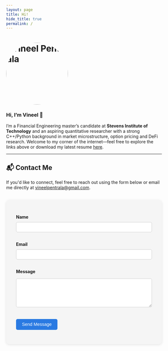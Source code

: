 ```yaml
---
layout: page
title: Hi!
hide_title: true
permalink: /
---
```


# <img src="/assets/headshot.jpg" alt="Vineel Pentrala" width="200" style="border-radius:50%;" />

### Hi, I’m Vineel 👋

I’m a Financial Engineering master’s candidate at **Stevens Institute of Technology** and an aspiring quantitative researcher with a strong C++/Python background in market microstructure, option pricing and DeFi research. Welcome to my corner of the internet—feel free to explore the links above or download my latest resume [here](/resume.pdf).

---

## 📬 Contact Me

<p>If you'd like to connect, feel free to reach out using the form below or email me directly at <a href="mailto:vineelpentrala@gmail.com">vineelpentrala@gmail.com</a>.</p>

<form action="https://formspree.io/f/your_form_id" method="POST" style="max-width: 500px; margin-top: 2rem; background: #f5f5f5; padding: 2rem; border-radius: 10px; box-shadow: 0 2px 8px rgba(0, 0, 0, 0.1); font-family: -apple-system, BlinkMacSystemFont, 'Segoe UI', Roboto, Helvetica, Arial, sans-serif;">

  <label for="name" style="display: block; margin-bottom: 0.5rem; font-weight: bold;">Name</label>
  <input type="text" name="name" required style="width: 100%; padding: 0.5rem; margin-bottom: 1rem; border: 1px solid #ccc; border-radius: 5px;">

  <label for="email" style="display: block; margin-bottom: 0.5rem; font-weight: bold;">Email</label>
  <input type="email" name="_replyto" required style="width: 100%; padding: 0.5rem; margin-bottom: 1rem; border: 1px solid #ccc; border-radius: 5px;">

  <label for="message" style="display: block; margin-bottom: 0.5rem; font-weight: bold;">Message</label>
  <textarea name="message" rows="5" required style="width: 100%; padding: 0.5rem; border: 1px solid #ccc; border-radius: 5px; resize: vertical;"></textarea>

  <button type="submit" style="margin-top: 1.5rem; background-color: #2a7ae2; color: white; padding: 0.6rem 1.2rem; border: none; border-radius: 5px; cursor: pointer; font-size: 0.9rem;">Send Message</button>
</form>
